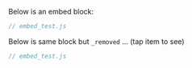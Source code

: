 Below is an embed block:
```js:embed_test.js
// embed_test.js
```
Below is same block but `_removed` ... (tap item to see)
```js:js_removed:embed_test.js
// embed_test.js
```